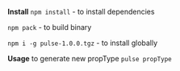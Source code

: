 **Install**
`npm install` - to install dependencies

`npm pack` - to build binary

`npm i -g pulse-1.0.0.tgz` - to install globally

**Usage**
to generate new propType `pulse propType`
